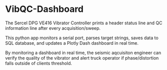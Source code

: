 # VibQC-Dashboard
The Sercel DPG VE416 Vibrator Controller prints a header status line and QC information line after every acquisition/sweep.

This python app monitors a serial port, parses target strings, saves data to SQL database, and updates a Plotly Dash dashboard in real time.

By monitoring a dashboard in real time, the seismic aqcuisiton engineer can verify the quality of the vibrator and alert truck operator if phase/distortion falls outside of clients threshold.
